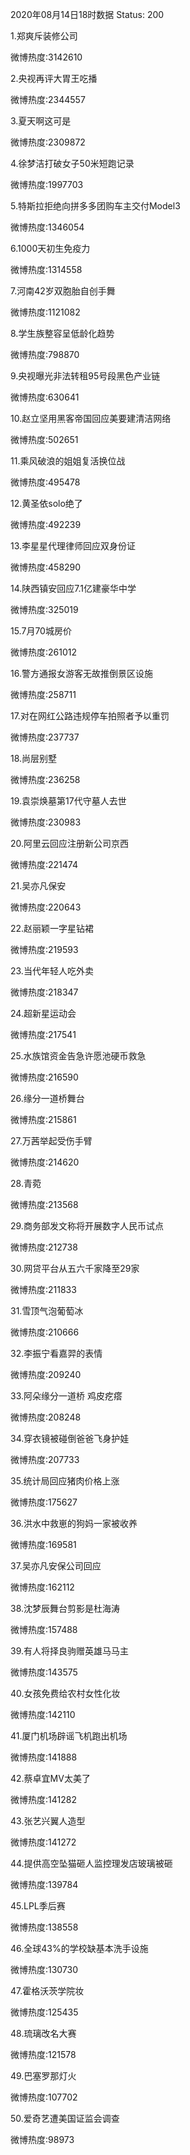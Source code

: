 2020年08月14日18时数据
Status: 200

1.郑爽斥装修公司

微博热度:3142610

2.央视再评大胃王吃播

微博热度:2344557

3.夏天啊这可是

微博热度:2309872

4.徐梦洁打破女子50米短跑记录

微博热度:1997703

5.特斯拉拒绝向拼多多团购车主交付Model3

微博热度:1346054

6.1000天初生免疫力

微博热度:1314558

7.河南42岁双胞胎自创手舞

微博热度:1121082

8.学生族整容呈低龄化趋势

微博热度:798870

9.央视曝光非法转租95号段黑色产业链

微博热度:630641

10.赵立坚用黑客帝国回应美要建清洁网络

微博热度:502651

11.乘风破浪的姐姐复活换位战

微博热度:495478

12.黄圣依solo绝了

微博热度:492239

13.李星星代理律师回应双身份证

微博热度:458290

14.陕西镇安回应7.1亿建豪华中学

微博热度:325019

15.7月70城房价

微博热度:261012

16.警方通报女游客无故推倒景区设施

微博热度:258711

17.对在网红公路违规停车拍照者予以重罚

微博热度:237737

18.尚层别墅

微博热度:236258

19.袁崇焕墓第17代守墓人去世

微博热度:230983

20.阿里云回应注册新公司京西

微博热度:221474

21.吴亦凡保安

微博热度:220643

22.赵丽颖一字星钻裙

微博热度:219593

23.当代年轻人吃外卖

微博热度:218347

24.超新星运动会

微博热度:217541

25.水族馆资金告急许愿池硬币救急

微博热度:216590

26.缘分一道桥舞台

微博热度:215861

27.万茜举起受伤手臂

微博热度:214620

28.青菀

微博热度:213568

29.商务部发文称将开展数字人民币试点

微博热度:212738

30.网贷平台从五六千家降至29家

微博热度:211833

31.雪顶气泡葡萄冰

微博热度:210666

32.李振宁看嘉羿的表情

微博热度:209240

33.阿朵缘分一道桥 鸡皮疙瘩

微博热度:208248

34.穿衣镜被碰倒爸爸飞身护娃

微博热度:207733

35.统计局回应猪肉价格上涨

微博热度:175627

36.洪水中救崽的狗妈一家被收养

微博热度:169581

37.吴亦凡安保公司回应

微博热度:162112

38.沈梦辰舞台剪影是杜海涛

微博热度:157488

39.有人将择良驹赠英雄马马主

微博热度:143575

40.女孩免费给农村女性化妆

微博热度:142110

41.厦门机场辟谣飞机跑出机场

微博热度:141888

42.蔡卓宜MV太美了

微博热度:141282

43.张艺兴翼人造型

微博热度:141272

44.提供高空坠猫砸人监控理发店玻璃被砸

微博热度:139784

45.LPL季后赛

微博热度:138558

46.全球43%的学校缺基本洗手设施

微博热度:130730

47.霍格沃茨学院妆

微博热度:125435

48.琉璃改名大赛

微博热度:121578

49.巴塞罗那灯火

微博热度:107702

50.爱奇艺遭美国证监会调查

微博热度:98973


